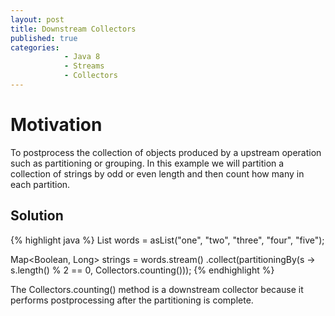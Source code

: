 ```yaml
---
layout: post
title: Downstream Collectors
published: true
categories:
            - Java 8
            - Streams
            - Collectors
---
```


# Motivation
To postprocess the collection of objects produced by a upstream operation such as partitioning or grouping.
In this example we will partition a collection of strings by odd or even length and then count how many in
each partition.

## Solution
{% highlight java %}
List<String> words = asList("one", "two", "three", "four", "five");

Map<Boolean, Long> strings =
          words.stream()
                  .collect(partitioningBy(s -> s.length() % 2 == 0, Collectors.counting()));
{% endhighlight %}

The Collectors.counting() method is a downstream collector because it performs postprocessing after the partitioning is complete.
